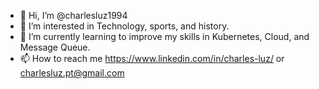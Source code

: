 - 👋 Hi, I’m @charlesluz1994
- 👀 I’m interested in Technology, sports, and history.
- 🌱 I’m currently learning to improve my skills in Kubernetes, Cloud, and Message Queue.
- 📫 How to reach me https://www.linkedin.com/in/charles-luz/ or charlesluz.pt@gmail.com


<!---
charlesluz1994/charlesluz1994 is a ✨ special ✨ repository because its `README.md` (this file) appears on your GitHub profile.
You can click the Preview link to take a look at your changes.
--->
